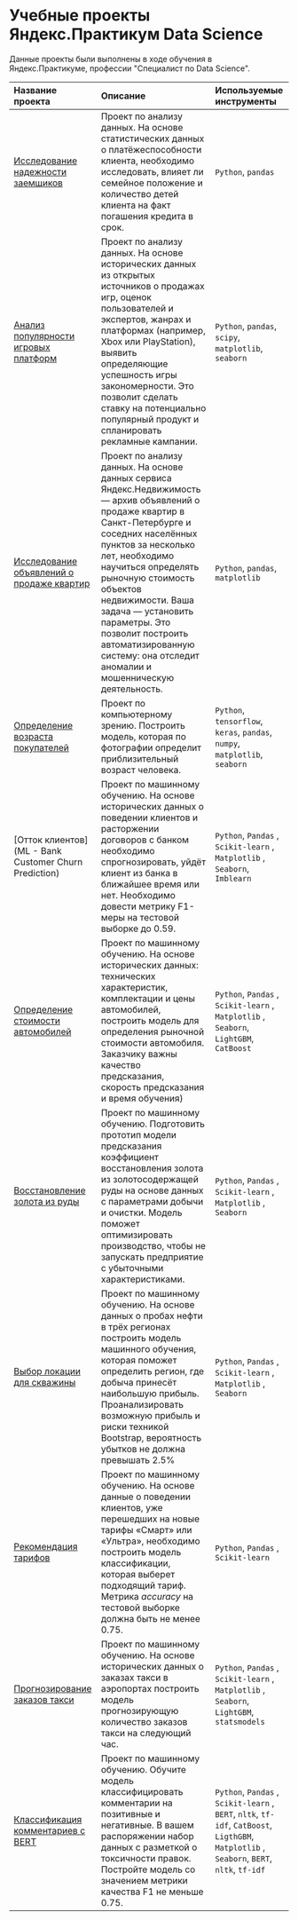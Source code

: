 # Учебные проекты Яндекс.Практикум Data Science

Данные проекты были выполнены в ходе обучения в Яндекс.Практикуме, профессии "Специалист по Data Science".

| Название проекта | Описание | Используемые инструменты | 
| :---------------------- | :---------------------- | :---------------------- |
| [Исследование надежности заемщиков](Analysis_Borrowers_Reliability) | Проект по анализу данных. На основе статистических данных о платёжеспособности клиента, необходимо исследовать, влияет ли семейное положение и количество детей клиента на факт погашения кредита в срок.| `Python`, `pandas` |
| [Анализ популярности игровых платформ](Analysis_Game_Platform) | Проект по анализу данных. На основе исторических данных из открытых источников о продажах игр, оценок пользователей и экспертов, жанрах и платформах (например, Xbox или PlayStation), выявить определяющие успешность игры закономерности. Это позволит сделать ставку на потенциально популярный продукт и спланировать рекламные кампании.| `Python`, `pandas`, `scipy`, `matplotlib`, `seaborn` |
| [Исследование объявлений о продаже квартир](Analysis_Real_Estate_Market) | Проект по анализу данных. На основе данных сервиса Яндекс.Недвижимость — архив объявлений о продаже квартир в Санкт-Петербурге и соседних населённых пунктов за несколько лет, необходимо научиться определять рыночную стоимость объектов недвижимости. Ваша задача — установить параметры. Это позволит построить автоматизированную систему: она отследит аномалии и мошенническую деятельность.| `Python`, `pandas`, `matplotlib` |
| [Определение возраста покупателей](ML_Age_Recognition) | Проект по компьютерному зрению. Построить модель, которая по фотографии определит приблизительный возраст человека. | `Python`, `tensorflow`, `keras`, `pandas`, `numpy`, `matplotlib`, `seaborn` |
| [Отток клиентов](ML - Bank Customer Churn Prediction) | Проект по машинному обучению. На основе исторических данных о поведении клиентов и расторжении договоров с банком необходимо спрогнозировать, уйдёт клиент из банка в ближайшее время или нет. Необходимо довести метрику F1-меры на тестовой выборке до 0.59. | `Python`, `Pandas` , `Scikit-learn` , `Matplotlib` , `Seaborn`, `Imblearn` |
| [Определение стоимости автомобилей](ML_Car_Cost_Prediction) | Проект по машинному обучению. На основе исторических данных: технических характеристик, комплектации и цены автомобилей, построить модель для определения рыночной стоимости автомобиля. Заказчику важны качество предсказания, скорость предсказания и время обучения)| `Python`, `Pandas` , `Scikit-learn` , `Matplotlib` , `Seaborn`, `LightGBM`, `CatBoost` |
| [Восстановление золота из руды](ML_Gold_Recovery) | Проект по машинному обучению. Подготовить прототип модели предсказания коэффициент восстановления золота из золотосодержащей руды на основе данных с параметрами добычи и очистки. Модель поможет оптимизировать производство, чтобы не запускать предприятие с убыточными характеристиками.| `Python`, `Pandas` , `Scikit-learn` , `Matplotlib` , `Seaborn` |
| [Выбор локации для скважины](ML_Oil_Well_Site_Selection) | Проект по машинному обучению. На основе данных о пробах нефти в трёх регионах построить модель машинного обучения, которая поможет определить регион, где добыча принесёт наибольшую прибыль. Проанализировать возможную прибыль и риски техникой Bootstrap, вероятность убытков не должна превышать 2.5%| `Python`, `Pandas` , `Scikit-learn` , `Matplotlib` , `Seaborn` |
| [Рекомендация тарифов](ML_Tariff_Recommendation) | Проект по машинному обучению. На основе данные о поведении клиентов, уже перешедших на новые тарифы «Смарт» или «Ультра», необходимо построить модель классификации, которая выберет подходящий тариф. Метрика *accuracy*  на тестовой выборке должна быть не менее 0.75.| `Python`, `Pandas` , `Scikit-learn`  |
| [Прогнозирование заказов такси](ML_Taxi_Demand_Prediction) | Проект по машинному обучению. На основе исторических данных о заказах такси в аэропортах построить модель прогнозирующую количество заказов такси на следующий час.  | `Python`, `Pandas` , `Scikit-learn` , `Matplotlib` , `Seaborn`, `LightGBM`, `statsmodels`|
| [Классификация комментариев с BERT](ML_Toxic_Comments_Classification) | Проект по машинному обучению. Обучите модель классифицировать комментарии на позитивные и негативные. В вашем распоряжении набор данных с разметкой о токсичности правок. Постройте модель со значением метрики качества F1 не меньше 0.75.| `Python`, `Pandas` , `Scikit-learn` , `BERT`, `nltk`, `tf-idf`, `CatBoost`, `LigthGBM`, `Matplotlib` , `Seaborn`, `BERT`, `nltk`, `tf-idf` |

